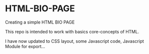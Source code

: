 # HTML-BIO-PAGE

Creating a simple HTML BIO PAGE

This repo is intended to work with basics core-concepts of HTML.

I have now updated to CSS layout, some Javascript code, Javascript Module for export...

